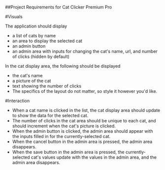 ##Project Requirements for Cat Clicker Premium Pro

#Visuals

The application should display

- a list of cats by name
- an area to display the selected cat
- an admin button
- an admin area with inputs for changing the cat's name, url, and number of clicks (hidden by default)

In the cat display area, the following should be displayed

- the cat's name
- a picture of the cat
- text showing the number of clicks
- The specifics of the layout do not matter, so style it however you'd like.

#Interaction

- When a cat name is clicked in the list, the cat display area should update to show the data for the selected cat.
- The number of clicks in the cat area should be unique to each cat, and should increment when the cat's picture is clicked.
- When the admin button is clicked, the admin area should appear with the inputs filled in for the currently-selected cat.
- When the cancel button in the admin area is pressed, the admin area disappears.
- When the save button in the admin area is pressed, the currently-selected cat's values update with the values in the admin area, and the admin area disappears.